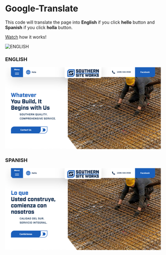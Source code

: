 # Google-Translate
This code will translate the page into **English** if you click **hello** button and **Spanish** if you click **holla** button.

[Watch](https://www.awesomescreenshot.com/video/6746759?key=63849089376a450ab40c39560d548711) how it works!


![ENGLISH](https://github.com/zakirsajib/Google-Translate/blob/main/LANG.gif)


### ENGLISH
![ENGLISH](https://github.com/zakirsajib/Google-Translate/blob/main/EN.png)

### SPANISH
![SPANISH](https://github.com/zakirsajib/Google-Translate/blob/main/ES.png)


